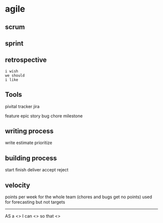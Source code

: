 agile
=====

scrum
-----

sprint
------



retrospective
-------------
```
i wish
we should
i like
```


Tools
-----
pivital tracker
jira


feature
epic
story
bug
chore
milestone

writing process
----------------
write
estimate
prioritize

building process
----------------
start
finish
deliver
accept
reject

velocity
--------
points per week for the whole team (chores and bugs get no points) used for forecasting but not targets


-----
AS a <> I can <> so that <>